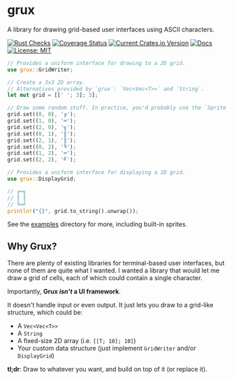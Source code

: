 # grux

A library for drawing grid-based user interfaces using ASCII characters.

[![Rust Checks](https://github.com/matanlurey/grux/actions/workflows/rust.yml/badge.svg)](https://github.com/matanlurey/grux/actions/workflows/rust.yml)
[![Coverage Status](https://coveralls.io/repos/github/matanlurey/grux/badge.svg)](https://coveralls.io/github/matanlurey/grux)
[![Current Crates.io Version](https://img.shields.io/crates/v/grux.svg)](https://crates.io/crates/grux)
[![Docs](https://docs.rs/grux/badge.svg)](https://docs.rs/grux/)
[![License: MIT](https://img.shields.io/badge/License-MIT-yellow.svg)](https://opensource.org/licenses/MIT)

<!-- TODO: Sync this somehow with examples/array.rs -->

```rs
// Provides a uniform interface for drawing to a 2D grid.
use grux::GridWriter;

// Create a 3x3 2D array.
// Alternatives provided by `grux`: `Vec<Vec<T>>` and `String`.
let mut grid = [[' '; 3]; 3];

// Draw some random stuff. In practice, you'd probably use the `Sprite` trait.
grid.set((0, 0), '╔');
grid.set((1, 0), '═');
grid.set((2, 0), '╗');
grid.set((0, 1), '║');
grid.set((2, 1), '║');
grid.set((0, 2), '╚');
grid.set((1, 2), '═');
grid.set((2, 2), '╝');

// Provides a uniform interface for displaying a 2D grid.
use grux::DisplayGrid;

// ╔═╗
// ║ ║
// ╚═╝
println!("{}", grid.to_string().unwrap());
```

See the [examples](examples/) directory for more, including built-in sprites.

## Why Grux?

There are plenty of existing libraries for terminal-based user interfaces, but
none of them are quite what I wanted. I wanted a library that would let me draw
a grid of cells, each of which could contain a single character.

Importantly, **Grux _isn't_ a UI framework**.

It doesn't handle input or even output. It just lets you draw to a grid-like
structure, which could be:

- A `Vec<Vec<T>>`
- A `String`
- A fixed-size 2D array (i.e. `[[T; 10]; 10]`)
- Your custom data structure (just implement `GridWriter` and/or `DisplayGrid`)

**tl;dr**: Draw to whatever you want, and build on top of it (or replace it).
